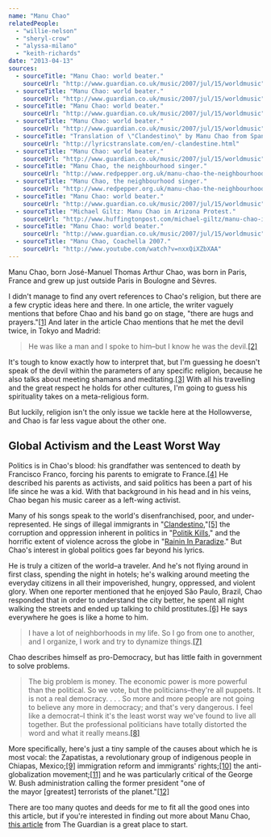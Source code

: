 ```yaml
---
name: "Manu Chao"
relatedPeople:
  - "willie-nelson"
  - "sheryl-crow"
  - "alyssa-milano"
  - "keith-richards"
date: "2013-04-13"
sources:
  - sourceTitle: "Manu Chao: world beater."
    sourceUrl: "http://www.guardian.co.uk/music/2007/jul/15/worldmusic"
  - sourceTitle: "Manu Chao: world beater."
    sourceUrl: "http://www.guardian.co.uk/music/2007/jul/15/worldmusic"
  - sourceTitle: "Manu Chao: world beater."
    sourceUrl: "http://www.guardian.co.uk/music/2007/jul/15/worldmusic"
  - sourceTitle: "Manu Chao: world beater."
    sourceUrl: "http://www.guardian.co.uk/music/2007/jul/15/worldmusic"
  - sourceTitle: "Translation of \"Clandestino\" by Manu Chao from Spanish to English."
    sourceUrl: "http://lyricstranslate.com/en/-clandestine.html"
  - sourceTitle: "Manu Chao: world beater."
    sourceUrl: "http://www.guardian.co.uk/music/2007/jul/15/worldmusic"
  - sourceTitle: "Manu Chao, the neighbourhood singer."
    sourceUrl: "http://www.redpepper.org.uk/manu-chao-the-neighbourhood-singer/"
  - sourceTitle: "Manu Chao, the neighbourhood singer."
    sourceUrl: "http://www.redpepper.org.uk/manu-chao-the-neighbourhood-singer/"
  - sourceTitle: "Manu Chao: world beater."
    sourceUrl: "http://www.guardian.co.uk/music/2007/jul/15/worldmusic"
  - sourceTitle: "Michael Giltz: Manu Chao in Arizona Protest."
    sourceUrl: "http://www.huffingtonpost.com/michael-giltz/manu-chao-in-arizona-prot_b_1132208.html"
  - sourceTitle: "Manu Chao: world beater."
    sourceUrl: "http://www.guardian.co.uk/music/2007/jul/15/worldmusic"
  - sourceTitle: "Manu Chao, Coachella 2007."
    sourceUrl: "http://www.youtube.com/watch?v=nxxQiXZbXAA"
---
```


Manu Chao, born José-Manuel Thomas Arthur Chao, was born in Paris, France and grew up just outside Paris in Boulogne and Sèvres.

I didn't manage to find any overt references to Chao's religion, but there are a few cryptic ideas here and there. In one article, the writer vaguely mentions that before Chao and his band go on stage, "there are hugs and prayers."<a class="source-citation" href="http://www.guardian.co.uk/music/2007/jul/15/worldmusic" title="Manu Chao: world beater.">[1]</a> And later in the article Chao mentions that he met the devil twice, in Tokyo and Madrid:

>He was like a man and I spoke to him–but I know he was the devil.<a class="source-citation" href="http://www.guardian.co.uk/music/2007/jul/15/worldmusic" title="Manu Chao: world beater.">[2]</a>

It's tough to know exactly how to interpret that, but I'm guessing he doesn't speak of the devil within the parameters of any specific religion, because he also talks about meeting shamans and meditating.<a class="source-citation" href="http://www.guardian.co.uk/music/2007/jul/15/worldmusic" title="Manu Chao: world beater.">[3]</a> With all his travelling and the great respect he holds for other cultures, I'm going to guess his spirituality takes on a meta-religious form.

But luckily, religion isn't the only issue we tackle here at the Hollowverse, and Chao is far less vague about the other one.


## Global Activism and the Least Worst Way

Politics is in Chao's blood: his grandfather was sentenced to death by Francisco Franco, forcing his parents to emigrate to France.<a class="source-citation" href="http://www.guardian.co.uk/music/2007/jul/15/worldmusic" title="Manu Chao: world beater.">[4]</a> He described his parents as activists, and said politics has been a part of his life since he was a kid. With that background in his head and in his veins, Chao began his music career as a left-wing activist.

Many of his songs speak to the world's disenfranchised, poor, and under-represented. He sings of illegal immigrants in "[Clandestino](http://www.youtube.com/watch?v=rSEUH4KRfN8),"<a class="source-citation" href="http://lyricstranslate.com/en/-clandestine.html" title="Translation of &quot;Clandestino&quot; by Manu Chao from Spanish to English.">[5]</a> the corruption and oppression inherent in politics in "[Politik Kills](http://www.youtube.com/watch?v=KV0-biHAtNY)," and the horrific extent of violence across the globe in "[Rainin In Paradize](http://www.youtube.com/watch?v=jSRaSfq8Oiw)." But Chao's interest in global politics goes far beyond his lyrics.

He is truly a citizen of the world–a traveler. And he's not flying around in first class, spending the night in hotels; he's walking around meeting the everyday citizens in all their impoverished, hungry, oppressed, and violent glory. When one reporter mentioned that he enjoyed São Paulo, Brazil, Chao responded that in order to understand the city better, he spent all night walking the streets and ended up talking to child prostitutes.<a class="source-citation" href="http://www.guardian.co.uk/music/2007/jul/15/worldmusic" title="Manu Chao: world beater.">[6]</a> He says everywhere he goes is like a home to him.

>I have a lot of neighborhoods in my life. So I go from one to another, and I organize, I work and try to dynamize things.<a class="source-citation" href="http://www.redpepper.org.uk/manu-chao-the-neighbourhood-singer/" title="Manu Chao, the neighbourhood singer.">[7]</a>

Chao describes himself as pro-Democracy, but has little faith in government to solve problems.

>The big problem is money. The economic power is more powerful than the political. So we vote, but the politicians–they're all puppets. It is not a real democracy. . . . So more and more people are not going to believe any more in democracy; and that's very dangerous. I feel like a democrat–I think it's the least worst way we've found to live all together. But the professional politicians have totally distorted the word and what it really means.<a class="source-citation" href="http://www.redpepper.org.uk/manu-chao-the-neighbourhood-singer/" title="Manu Chao, the neighbourhood singer.">[8]</a>

More specifically, here's just a tiny sample of the causes about which he is most vocal: the Zapatistas, a revolutionary group of indigenous people in Chiapas, Mexico;<a class="source-citation" href="http://www.guardian.co.uk/music/2007/jul/15/worldmusic" title="Manu Chao: world beater.">[9]</a> immigration reform and immigrants' rights;<a class="source-citation" href="http://www.huffingtonpost.com/michael-giltz/manu-chao-in-arizona-prot_b_1132208.html" title="Michael Giltz: Manu Chao in Arizona Protest.">[10]</a> the anti-globalization movement;<a class="source-citation" href="http://www.guardian.co.uk/music/2007/jul/15/worldmusic" title="Manu Chao: world beater.">[11]</a> and he was particularly critical of the George W. Bush administration calling the former president "one of the mayor [greatest] terrorists of the planet."<a class="source-citation" href="http://www.youtube.com/watch?v=nxxQiXZbXAA" title="Manu Chao, Coachella 2007.">[12]</a>

There are too many quotes and deeds for me to fit all the good ones into this article, but if you're interested in finding out more about Manu Chao, [this article](http://www.guardian.co.uk/music/2007/jul/15/worldmusic) from The Guardian is a great place to start.